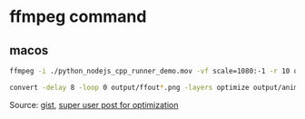# ffmpeg command

## macos

```sh
ffmpeg -i ./python_nodejs_cpp_runner_demo.mov -vf scale=1080:-1 -r 10 output/ffout%3d.png

convert -delay 8 -loop 0 output/ffout*.png -layers optimize output/animation_opt.gif
```

Source: [gist](https://gist.github.com/tskaggs/6394639), [super user post for optimization](https://superuser.com/questions/556029/how-do-i-convert-a-video-to-gif-using-ffmpeg-with-reasonable-quality)


